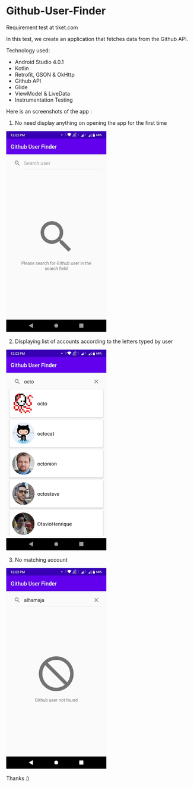 # Github-User-Finder
Requirement test at tiket.com

In this test, we create an application that fetches data from the Github API.

Technology used:
* Android Studio 4.0.1
* Kotlin
* Retrofit, GSON & OkHttp
* Github API
* Glide
* ViewModel & LiveData
* Instrumentation Testing

Here is an screenshots of the app :

1. No need display anything on opening the app for the first time 
<img src="https://github.com/AlHamasy/Github-User-Finder/blob/master/screenshot/first-open.jpeg" width="270" height="540"/>

2. Displaying list of accounts according to the letters typed by user
<img src="https://github.com/AlHamasy/Github-User-Finder/blob/master/screenshot/search-user.jpeg" width="270" height="540"/>

3. No matching account
<img src="https://github.com/AlHamasy/Github-User-Finder/blob/master/screenshot/user-not-found.jpeg" width="270" height="540"/>

Thanks :)
